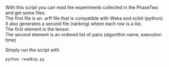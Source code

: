 With this script you can read the experiments collected in the PhaseTwo and get some files.
<br/>
The first file is an .arff file that is compatible with Weka and scikit (python).
<br/>
It also generates a second file (ranking) where each row is a list.
<br/>
The first element is the tensor.
<br/>
The second element is an ordered list of pairs (algorithm name, execution time)

Simply run the script with 

```
python readExp.py
```
